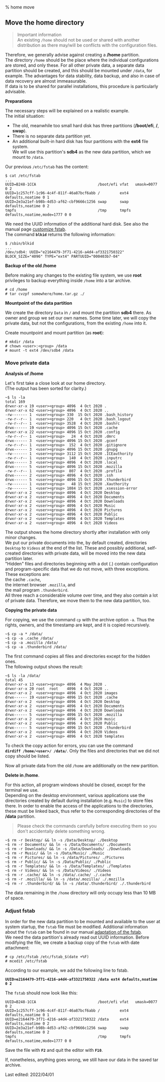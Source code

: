 % home move

## Move the home directory

> Important information  
> An existing `/home` should not be used or shared with another distribution as there may/will be conflicts with the configuration files.

Therefore, we generally advise against creating a **/home** partition.  
The directory `/home` should be the place where the individual configurations are stored, and only these. For all other private data, a separate data partition should be created, and this should be mounted under `/data`, for example. The advantages for data stability, data backup, and also in case of data recovery are almost immeasurable.  
If data is to be shared for parallel installations, this procedure is particularly advisable.

**Preparations**

The necessary steps will be explained on a realistic example.  
The initial situation:

* The old, meanwhile too small hard disk has three partitions (**/boot/efi**, **/**, **swap**).
* There is no separate data partition yet.
* An additional built-in hard disk has four partitions with the **ext4** file system.  
  We will use this partition's **sdb4** as the new data partition, which we mount to `/data`.

Our previous `/etc/fstab` has the content:

~~~
$ cat /etc/fstab
...
UUID=B248-1CCA                            /boot/efi vfat   umask=0077 0 2
UUID=1c257cff-1c96-4c4f-811f-46a87bcf6abb /         ext4   defaults,noatime 0 1
UUID=2e3a21ef-b98b-4d53-af62-cbf9666c1256 swap      swap   defaults,noatime 0 2
tmpfs                                     /tmp      tmpfs  defaults,noatime,mode=1777 0 0
~~~

We need the UUID information of the additional hard disk. See also the manual page [customize fstab](0311-part-uuid_en.md#adjusting-the-fstab).  
The command **`blkid`** returns the following information:

~~~
$ /sbin/blkid
...
/dev/sdb4: UUID="e2164479-3f71-4216-a4d4-af3321750322" BLOCK_SIZE="4096" TYPE="ext4" PARTUUID="000403b7-04"
~~~

**Backup of the old /home**

Before making any changes to the existing file system, we use **root** privileges to backup everything inside `/home` into a tar archive. 

~~~
# cd /home
# tar cvzpf somewhere/home.tar.gz ./
~~~

**Mountpoint of the data partition**

We create the directory `Data` in `/` and mount the partition **sdb4** there. As owner and group we set our own names. Some time later, we will copy the private data, but not the configurations, from the existing `/home` into it.

Create mountpoint and mount partition (as **root**):

~~~
# mkdir /data
# chown <user>:<group> /data
# mount -t ext4 /dev/sdb4 /data
~~~

### Move private data

**Analysis of /home**

Let's first take a close look at our home directory.  
(The output has been sorted for clarity.)

~~~
~$ ls -la
total 169
drwxr-xr-x 19 <user><group> 4096  4 Oct 2020 .
drwxr-xr-x 62 <user><group> 4096  4 Oct 2020 ..
-rw------- 1  <user><group> 330  15 Oct 2020 .bash_history
-rw-r--r-- 1  <user><group> 220   4 Oct 2020 .bash_logout
-rw-r--r-- 1  <user><group> 3528  4 Oct 2020 .bashrc
drwx------ 19 <user><group> 4096 15 Oct 2020 .cache
drwxr-xr-x 22 <user><group> 4096 15 Oct 2020 .config
-rw-r--r-- 1  <user><group>   24  4 Oct 2020 .dmrc
drwx------ 3  <user><group> 4096 15 Oct 2020 .gconf
-rw-r--r-- 1  <user><group>  152  4 Oct 2020 .gitignore
drwx------ 3  <user><group> 4096 15 Oct 2020 .gnupg
-rw------- 1  <user><group> 3112 15 Oct 2020 .ICEauthority
-rw-r--r-- 1  <user><group>  140  4 Oct 2020 .inputrc
drwx------ 3  <user><group> 4096  4 Oct 2020 .local
drwx------ 5  <user><group> 4096 15 Oct 2020 .mozilla
-rw-r--r-- 1  <user><group>  807  4 Oct 2020 .profile
drwx------ 2  <user><group> 4096  4 Oct 2020 .ssh
drwx------ 5  <user><group> 4096 15 Oct 2020 .thunderbird
-rw------- 1  <user><group>   48 15 Oct 2020 .Xauthority
-rw------- 1  <user><group> 1084 15 Oct 2020 .xsession-error
drwxr-xr-x 2  <user><group> 4096  4 Oct 2020 Desktop
drwxr-xr-x 2  <user><group> 4096  4 Oct 2020 Documents
drwxr-xr-x 2  <user><group> 4096  4 Oct 2020 Downloads
drwxr-xr-x 2  <user><group> 4096  4 Oct 2020 Music
drwxr-xr-x 2  <user><group> 4096  4 Oct 2020 Pictures
drwxr-xr-x 2  <user><group> 4096  4 Oct 2020 Public
drwxr-xr-x 2  <user><group> 4096  4 Oct 2020 Templates
drwxr-xr-x 2  <user><group> 4096  4 Oct 2020 Videos
~~~

The output shows the home directory shortly after installation with only minor changes.  
We put our private documents into the, by default created, directories `Desktop` to `Videos` at the end of the list. These and possibly additional, self-created directories with private data, will be moved into the new data partition later.  
"Hidden" files and directories beginning with a dot (.) contain configuration and program-specific data that we do not move, with three exceptions. These exceptions are:  
the cache `.cache`,  
the internet browser `.mozilla`, and  
the mail program `.thunderbird`.  
All three reach a considerable volume over time, and they also contain a lot of private data. Therefore, we move them to the new data partition, too.

**Copying the private data**

For copying, we use the command `cp` with the archive option `-a`. Thus the rights, owners, and the timestamp are kept, and it is copied recursively.

~~~
~$ cp -a * /data/
~$ cp -a .cache /data/
~$ cp -a .mozilla /data/
~$ cp -a .thunderbird /data/
~~~

The first command copies all files and directories except for the hidden ones.  
The following output shows the result:

~~~
~$ ls -la /data/
total 45
drwxr-xr-x 13 <user><group> 4096  4 May 2020 .
drwxr-xr-x 20 root  root    4096  4 Oct 2020 ..
drwxr-xr-x 2  <user><group> 4096  4 Oct 2020 images
drwx------ 19 <user><group> 4096 15 Oct 2020 .cache
drwxr-xr-x 2  <user><group> 4096  4 Oct 2020 Desktop
drwxr-xr-x 2  <user><group> 4096  4 Oct 2020 Documents
drwxr-xr-x 2  <user><group> 4096  4 Oct 2020 Downloads
drwx------ 5  <user><group> 4096 15 Oct 2020 .mozilla
drwxr-xr-x 2  <user><group> 4096  4 Oct 2020 music
drwxr-xr-x 2  <user><group> 4096  4 Oct 2020 Public
drwx------ 5  <user><group> 4096 15 Oct 2020 .thunderbird
drwxr-xr-x 2  <user><group> 4096  4 Oct 2020 Videos
drwxr-xr-x 2  <user><group> 4096  4 Oct 2020 templates
~~~

To check the copy action for errors, you can use the command  
**`dirdiff /home/<user>/ /data/`**. Only the files and directories that we did not copy should be listed.

Now all private data from the old `/home` are additionally on the new partition.

**Delete in /home**.

For this action, all program windows should be closed, except for the terminal we use.  
Depending on the desktop environment, various applications use the directories created by default during installation (e.g. `Music`) to store files there. In order to enable the access of the applications to the directories, these must be linked back, thus refer to the corresponding directories of the **/data** partition.

> Please check the commands carefully before executing them so you don't accidentally delete something wrong.

~~~
~$ rm -r Desktop/ && ln -s /Data/Desktop/ ./Desktop
~$ rm -r Documents/ && ln -s /Data/Documents/ ./Documents
~$ rm -r Downloads/ && ln -s /Data/Downloads/ ./Downloads
~$ rm -r Music/ && ln -s /Data/Music/ ./Music
~$ rm -r Pictures/ && ln -s /data/Pictures/ ./Pictures
~$ rm -r Public/ && ln -s /Data/Public/ ./Public
~$ rm -r Templates/ && ln -s /Data/Templates/ ./Templates
~$ rm -r Videos/ && ln -s /Data/Videos/ ./Videos
~$ rm -r .cache/ && ln -s /data/.cache/ ./.cache
~$ rm -r .mozilla/ && ln -s /data/.mozilla/ ./.mozilla
~$ rm -r .thunderbird/ && ln -s /data/.thunderbird/ ./.thunderbird
~~~

The data remaining in the `/home` directory will only occupy less than 10 MB of space.

### Adjust fstab

In order for the new data partition to be mounted and available to the user at system startup, the `fstab` file must be modified. Additional information about the `fstab` can be found in our manual [adaptation of the fstab](0311-part-uuid_en.md#adjusting-the-fstab).  
We need the data partition's already read out UUID information. Before modifying the file, we create a backup copy of the `fstab` with date attachment:

~~~
# cp /etc/fstab /etc/fstab_$(date +%F) 
# mcedit /etc/fstab
~~~

According to our example, we add the following line to fstab.

**`UUID=e2164479-3f71-4216-a4d4-af3321750322 /data ext4 defaults,noatime 0 2`**

The `fstab` should now look like this:

~~~
UUID=B248-1CCA                            /boot/efi vfat   umask=0077 0 2
UUID=1c257cff-1c96-4c4f-811f-46a87bcf6abb /         ext4   defaults,noatime 0 1
UUID=e2164479-3f71-4216-a4d4-af3321750322 /data     ext4   defaults,noatime 0 2
UUID=2e3a21ef-b98b-4d53-af62-cbf9666c1256 swap      swap   defaults,noatime 0 2
tmpfs                                     /tmp      tmpfs  defaults,noatime,mode=1777 0 0
~~~

Save the file with **`F2`** and quit the editor with **`F10`**.

If, nonetheless, anything goes wrong, we still have our data in the saved tar archive.

<div id="rev">Last edited: 2022/04/01</div>
